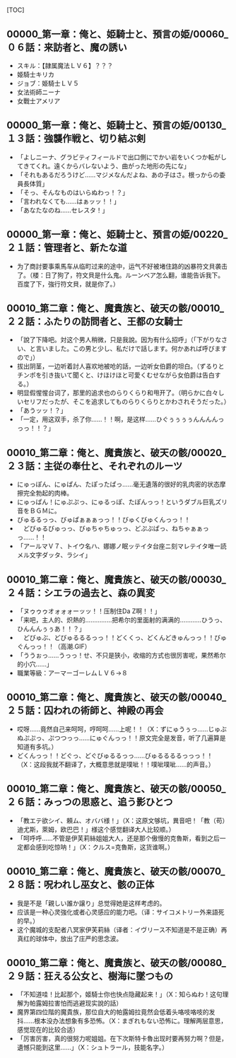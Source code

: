 # 

[TOC]

## 00000_第一章：俺と、姫騎士と、預言の姫/00060_０６話：来訪者と、魔の誘い

- スキル：【隷属魔法ＬＶ６】？？？
- 姫騎士キリカ
- ジョブ：姫騎士ＬＶ５
- 女法術師ニーナ
- 女戰士アメリア


## 00000_第一章：俺と、姫騎士と、預言の姫/00130_１３話：強襲作戦と、切り結ぶ剣

- 「よしニーナ、グラビティフィールドで出口側にでかい岩をいくつか転がしてきてくれ。遠くからバレないよう、曲がった地形の先にな」
- 「それもあるだろうけど……マジメなんだよね、あの子はさ。根っからの委員長体質」
- 「そっ、そんなものはいらぬわっ！？」
- 「言われなくても……はぁッッ！！」
- 「あなたなのね……セレスタ！」


## 00000_第一章：俺と、姫騎士と、預言の姫/00220_２１話：管理者と、新たな道

- 为了商討要事乘馬车从临町过来的途中，运气不好被堵住路的凶暴符文貝袭击了。（楼：日了狗了，符文貝是什么鬼。ルーンベア怎么翻，谁能告诉我下。百度了下，強行符文貝，就是你了。）


## 00010_第二章：俺と、魔貴族と、破天の骸/00010_２２話：ふたりの訪問者と、王都の女騎士

- 「說了下降吧。対这个男人稍微，只是我說。因为有什么招呼」（「下がりなさい、と言いました。この男と少し、私だけで話します。何かあれば呼びますので」）
- 拔出阴茎，一边听着討人喜欢地被呛的話，一边听女伯爵的坦白。（ずるりとチンポを引き抜いて聞くと、けほけほと可愛くむせながら女伯爵は告白する。）
- 明显假惺惺台词了，那里的追求也のらりくらり和甩开了。（明らかに白々しいセリフだったが、そこを追求してものらりくらりとかわされそうだった。）
- 「あうッッ！？」
- 「一定，用这双手，杀了你……！！啊，是这样……ひぐぅぅぅぅんんんんっっっ！！？」


## 00010_第二章：俺と、魔貴族と、破天の骸/00020_２３話：主従の奉仕と、それぞれのルーツ

- にゅっぽん、にゅぱん、たぽったぱっ……毫无遺落的很好的乳肉密的状态摩擦完全勃起的肉棒。
- にゅっぱん！にゅぷぷっ、にゅるっぽ、たぽんっっ！というダブル巨乳ズリ音をＢＧＭに。
- びゅるるっっ、びゅぱぁぁぁっっ！！びゅくびゅくんっっ！！
- 　どびゅるびゅっっ、びゅちゃちゅっっ、どぷぶぱっ、ねちゃぁぁっっ……！！
- 「アールマＶ７、トイウ名ハ、娜娜ノ眠ッテイタ台座ニ刻マレテイタ唯一読メル文字ダッタ、ラシイ」


## 00010_第二章：俺と、魔貴族と、破天の骸/00030_２４話：シエラの過去と、森の異変

- 「ヌゥゥゥオォォォーッッ！！压制住Da Z啊！！」
- 「来吧，主人的、炽熱的……………把希尔的里面射的满满的…………ひうっ、ひんんんぅぅあ！！？」
- 　どびゅぶ、どびゅるるるっっ！！どくくっ、どくんどきゅんっっ！！びゅぐんっっ！！（高潮.GIF）
- 「ううぉっ……うっっ！せ、不只是狭小，收缩的方式也很厉害呢，果然希尔的小穴……」
- 職業等級：アーマーゴーレムＬＶ６→８


## 00010_第二章：俺と、魔貴族と、破天の骸/00040_２５話：囚われの術師と、神殿の再会

- 哎呀……竟然自己来呵呵，哼呵呵……上呢！！（X：ずにゅうぅっ……じゅぶぬぷぷっ、ぷつつっっ……にゅぐんっっ！！原文完全是发音，听了几遍算是知道有多坑。）
- どくんっっ！！どぐっ、どぐびゅるるっっ……びゅるるるるっっっ！！（X：这段我就不翻译了，大概意思就是噗呲！！噗呲噗呲……的声音。）


## 00010_第二章：俺と、魔貴族と、破天の骸/00050_２６話：みっつの思惑と、追う影ひとつ

- 「教エテ欲シイ、頼ム、オババ様！」（X：这原文够坑，異音吧！「教（苟）迪尤斯，萊姆，欧巴巴！」様这个感觉翻译大人比较顺。）
- 「呵呼呼……不管是伊芙莉絲姐姐大人，还是那个傲慢的克魯斯，看到之后一定都会感到吃惊呐！」（X：クルス=克魯斯，这货谁啊。）


## 00010_第二章：俺と、魔貴族と、破天の骸/00070_２８話：呪われし巫女と、骸の正体

- 我是不是「親しい誰か譲り」总觉得她是这样考虑的。
- 应该是一种心灵強化或者心灵感应的能力吧。（译：サイコメトリー外来語死的早。）
- 这个魔城的支配者八冥家伊芙莉絲（译者：イヴリース不知道是不是正确）再真红的球体中，放出了庄严的思念波。


## 00010_第二章：俺と、魔貴族と、破天の骸/00080_２９話：狂える公女と、樹海に墜つもの

- 「不知道哇！比起那个，姬騎士你也快点隐藏起来！」（X：知らぬわ！这句理解为帕露姆拉害怕而逃避现实說的話）
- 魔界第四位階的魔貴族，那位自大的帕露姆拉竟然会低着头咯吱咯吱的发抖……根本没办法想象有多恐怖。（X：まぎれもない恐怖に。理解两层意思，感觉现在的比较合适）
- 「厉害厉害，真的很努力呢姐姐。在下次斯特卡魯出现时要再努力啊？但是，遺憾只能到这里……」（X：シュトラール，技能名字。）
